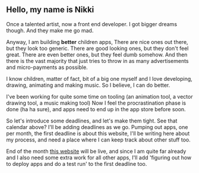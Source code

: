 
<div class='put-calendar-in-here'></div>
<script>
    //remember month counting starts from 0
	let deadlines = [{date:new Date(2022, 9, 31), description: 'this website'},
                     ];
	buildCalendar(deadlines, new Date());
</script>


## Hello, my name is Nikki 

Once a talented artist, now a front end developer.
I got bigger dreams though.
And they make me go mad.

Anyway, I am building **better** children apps,
There are nice ones out there, but they look too generic.
There are good looking ones, but they don't feel great.
There are even better ones, but they feel dumb somehow.
And then there is the vast majority that just tries to throw in as many advertisements and micro-payments as possible.

I know children, matter of fact, bit of a big one myself and I love developing, drawing, animating and making music.
So I believe, I can do better.

I've been working for quite some time on tooling (an animation tool, a vector drawing tool, a music making tool)
Now I feel the procrastination phase is done (ha ha sure), and apps need to end up in the app store before soon.


So let's introduce some deadlines,
and let's make them tight.
See that calendar above? I'll be adding deadlines as we go.
Pumping out apps, one per month, the first deadline is about this website, I'll be writing here about my process, and need a place where I can keep track about other stuff too. 

End of the month [this website](/makes/this-website.html) will be live, and since I am quite far already and I also need some extra work for all other apps, I'll add 'figuring out how to deploy apps and do a test run' to the first deadline too.



